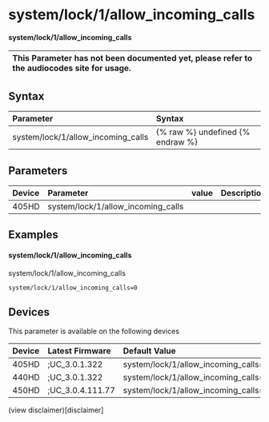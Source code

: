 ﻿---
description: system/lock/1/allow_incoming_calls
search:
    keywords: ['system','lock','1','allow_incoming_calls']
---

# system/lock/1/allow_incoming_calls

#### system/lock/1/allow_incoming_calls


| This Parameter has not been documented yet, please refer to the audiocodes site for usage.  |
| :--- |

## Syntax
| Parameter | Syntax |
| :--- | :--- |
|system/lock/1/allow_incoming_calls | {% raw %} undefined {% endraw %} |

## Parameters
|Device|Parameter|value|Description|
|:---|:---|:---|:---|
| 405HD | system/lock/1/allow_incoming_calls |  |  |

## Examples
#### system/lock/1/allow_incoming_calls

system/lock/1/allow_incoming_calls

```
system/lock/1/allow_incoming_calls=0
```

## Devices
This parameter is available on the following devices

| Device | Latest Firmware | Default Value |
|:---|:---|:---|
| 405HD | ;UC_3.0.1.322 | system/lock/1/allow_incoming_calls=0 
| 440HD | ;UC_3.0.1.322 | system/lock/1/allow_incoming_calls=0 
| 450HD | ;UC_3.0.4.111.77 | system/lock/1/allow_incoming_calls=0 

(view disclaimer)[disclaimer]
